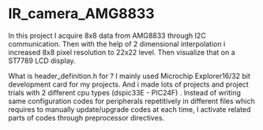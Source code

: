 # IR_camera_AMG8833
In this project I acquire 8x8 data from AMG8833 through I2C communication. 
Then with the help of 2 dimensional interpolation i increased 8x8 pixel resolution to 22x22 level. 
Then visualize that on a ST7789 LCD display.  

What is header_definition.h for ? 
I mainly used Microchip Explorer16/32 bit development card for my projects. And i made lots of projects and project trials with 2 different cpu types (dspic33E - PIC24F) . Instead of writing same configuration codes for peripherals repetitively in different files which requires to manually update/upgrade codes at each time, I activate related parts of codes through preprocessor directives.  
